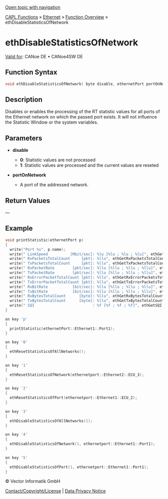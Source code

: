 [Open topic with navigation](../../../../../CANoeDEFamily.htm#Topics/CAPLFunctions/IP/Functions/CAPLfunctionEthDisableStatisticsOfNetwork.md)

[CAPL Functions](../../CAPLfunctions.md) » [Ethernet](../CAPLEthernetStartPage.md) » [Function Overview](../CAPLfunctionsIPOverview.md) » ethDisableStatisticsOfNetwork

# ethDisableStatisticsOfNetwork

[Valid for](../../../Shared/FeatureAvailability.md):  CANoe DE • CANoe4SW DE

## Function Syntax

```c
void ethDisableStatisticsOfNetwork( byte disable, ethernetPort portOnNetwork);
```

## Description

Disables or enables the processing of the RT statistic values for all ports of the Ethernet network on which the passed port exists. It will not influence the Statistic Window or the system variables.

## Parameters

- **disable**
  - **0**: Statistic values are not processed
  - **1**: Statistic values are processed and the current values are reseted

- **portOnNetwork**
  - A port of the addressed network.

## Return Values

—

## Example

```c
void printStatistic(ethernetPort p)
{
  write("Port %s", p.name);
  write(" LinkSpeed          [Mbit/sec]: %lu [%lu ; %lu ; %lu]", ethGetLinkSpeed(p, eCurrValue), ethGetLinkSpeed(p, eMinValue), ethGetLinkSpeed(p, eAvgValue), ethGetLinkSpeed(p, eMaxValue));
  write(" RxPacketsTotalCount     [pkt]: %llu", ethGetRxPacketsTotalCount(p));
  write(" TxPacketsTotalCount     [pkt]: %llu", ethGetTxPacketsTotalCount(p));
  write(" RxPacketRate        [pkt/sec]: %llu [%llu ; %llu ; %llu]", ethGetRxPacketRate(p, eCurrValue), ethGetRxPacketRate(p, eMinValue), ethGetRxPacketRate(p, eAvgValue), ethGetRxPacketRate(p, eMaxValue));
  write(" TxPacketRate        [pkt/sec]: %llu [%llu ; %llu ; %llu]", ethGetTxPacketRate(p, eCurrValue), ethGetTxPacketRate(p, eMinValue), ethGetTxPacketRate(p, eAvgValue), ethGetTxPacketRate(p, eMaxValue));
  write(" RxErrorPacketTotalCount [pkt]: %llu", ethGetRxErrorPacketsTotalCount(p));
  write(" TxErrorPacketTotalCount [pkt]: %llu", ethGetTxErrorPacketsTotalCount(p));
  write(" RxBitRate           [bit/sec]: %llu [%llu ; %llu ; %llu]", ethGetRxBitRate(p, eCurrValue), ethGetRxBitRate(p, eMinValue), ethGetRxBitRate(p, eAvgValue), ethGetRxBitRate(p, eMaxValue));
  write(" TxBitRate           [bit/sec]: %llu [%llu ; %llu ; %llu]", ethGetTxBitRate(p, eCurrValue), ethGetTxBitRate(p, eMinValue), ethGetTxBitRate(p, eAvgValue), ethGetTxBitRate(p, eMaxValue));
  write(" RxBytesTotalCount      [byte]: %llu", ethGetRxBytesTotalCount(p));
  write(" TxBytesTotalCount      [byte]: %llu", ethGetTxBytesTotalCount(p));
  write(" SQI                          : %f [%f ; %f ; %f]", ethGetSQI(p, eCurrValue), ethGetSQI(p, eMinValue), ethGetSQI(p, eAvgValue), ethGetSQI(p, eMaxValue));
}

on key 'p'
{
  printStatistic(ethernetPort::Ethernet1::Port1);
}

on key '0'
{
  ethResetStatisticsOfAllNetworks();
}

on key '1'
{
  ethResetStatisticsOfNetwork(ethernetport::Ethernet2::ECU_3);
}

on key '2'
{
  ethResetStatisticsOfPort(ethernetport::Ethernet1::ECU_2);
}

on key '3'
{
  ethDisableStatisticsOfAllNetworks(1);
}

on key '4'
{
  ethDisableStatisticsOfNetwork(1, ethernetport::Ethernet1::Port1);
}

on key '5'
{
  ethDisableStatisticsOfPort(1, ethernetport::Ethernet1::Port1);
}
```

© Vector Informatik GmbH

[Contact/Copyright/License](../../../Shared/ContactCopyrightLicense.md) | [Data Privacy Notice](https://www.vector.com/int/en/company/get-info/privacy-policy/)